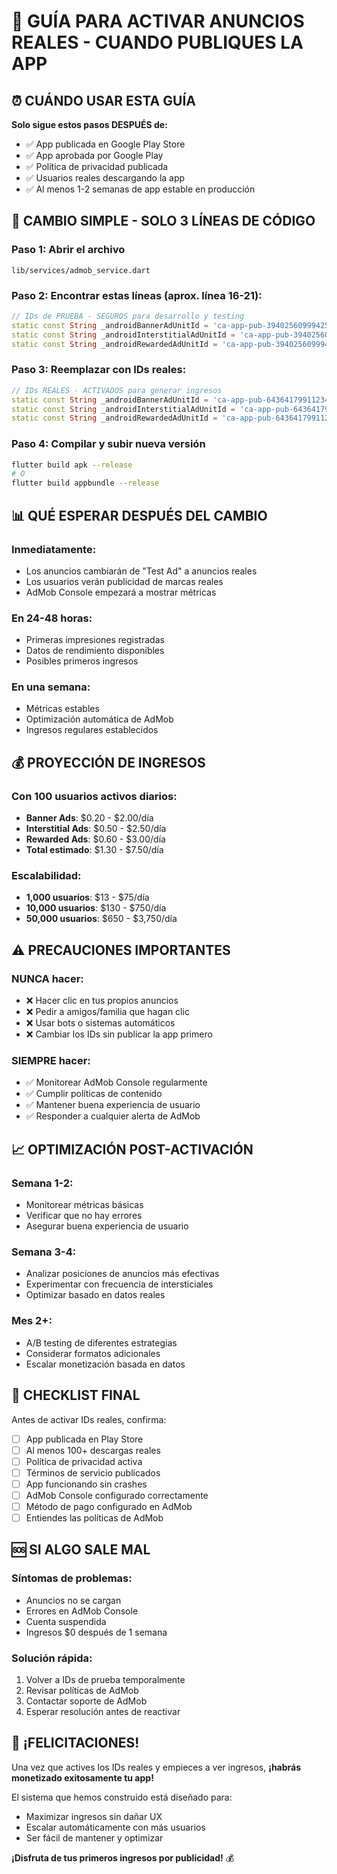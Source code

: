 # 🚀 GUÍA PARA ACTIVAR ANUNCIOS REALES - CUANDO PUBLIQUES LA APP

## ⏰ CUÁNDO USAR ESTA GUÍA

**Solo sigue estos pasos DESPUÉS de:**
- ✅ App publicada en Google Play Store
- ✅ App aprobada por Google Play
- ✅ Política de privacidad publicada
- ✅ Usuarios reales descargando la app
- ✅ Al menos 1-2 semanas de app estable en producción

## 🔧 CAMBIO SIMPLE - SOLO 3 LÍNEAS DE CÓDIGO

### Paso 1: Abrir el archivo
```
lib/services/admob_service.dart
```

### Paso 2: Encontrar estas líneas (aprox. línea 16-21):
```dart
// IDs de PRUEBA - SEGUROS para desarrollo y testing
static const String _androidBannerAdUnitId = 'ca-app-pub-3940256099942544/6300978111'; // Test ID
static const String _androidInterstitialAdUnitId = 'ca-app-pub-3940256099942544/1033173712'; // Test ID
static const String _androidRewardedAdUnitId = 'ca-app-pub-3940256099942544/5224354917'; // Test ID
```

### Paso 3: Reemplazar con IDs reales:
```dart
// IDs REALES - ACTIVADOS para generar ingresos
static const String _androidBannerAdUnitId = 'ca-app-pub-6436417991123423/1992572008'; // REAL ID
static const String _androidInterstitialAdUnitId = 'ca-app-pub-6436417991123423/1801000311'; // REAL ID
static const String _androidRewardedAdUnitId = 'ca-app-pub-6436417991123423/1900222602'; // REAL ID
```

### Paso 4: Compilar y subir nueva versión
```bash
flutter build apk --release
# O
flutter build appbundle --release
```

## 📊 QUÉ ESPERAR DESPUÉS DEL CAMBIO

### Inmediatamente:
- Los anuncios cambiarán de "Test Ad" a anuncios reales
- Los usuarios verán publicidad de marcas reales
- AdMob Console empezará a mostrar métricas

### En 24-48 horas:
- Primeras impresiones registradas
- Datos de rendimiento disponibles
- Posibles primeros ingresos

### En una semana:
- Métricas estables
- Optimización automática de AdMob
- Ingresos regulares establecidos

## 💰 PROYECCIÓN DE INGRESOS

### Con 100 usuarios activos diarios:
- **Banner Ads**: $0.20 - $2.00/día
- **Interstitial Ads**: $0.50 - $2.50/día  
- **Rewarded Ads**: $0.60 - $3.00/día
- **Total estimado**: $1.30 - $7.50/día

### Escalabilidad:
- **1,000 usuarios**: $13 - $75/día
- **10,000 usuarios**: $130 - $750/día
- **50,000 usuarios**: $650 - $3,750/día

## ⚠️ PRECAUCIONES IMPORTANTES

### NUNCA hacer:
- ❌ Hacer clic en tus propios anuncios
- ❌ Pedir a amigos/familia que hagan clic
- ❌ Usar bots o sistemas automáticos
- ❌ Cambiar los IDs sin publicar la app primero

### SIEMPRE hacer:
- ✅ Monitorear AdMob Console regularmente
- ✅ Cumplir políticas de contenido
- ✅ Mantener buena experiencia de usuario
- ✅ Responder a cualquier alerta de AdMob

## 📈 OPTIMIZACIÓN POST-ACTIVACIÓN

### Semana 1-2:
- Monitorear métricas básicas
- Verificar que no hay errores
- Asegurar buena experiencia de usuario

### Semana 3-4:
- Analizar posiciones de anuncios más efectivas
- Experimentar con frecuencia de intersticiales
- Optimizar basado en datos reales

### Mes 2+:
- A/B testing de diferentes estrategias
- Considerar formatos adicionales
- Escalar monetización basada en datos

## 🎯 CHECKLIST FINAL

Antes de activar IDs reales, confirma:

- [ ] App publicada en Play Store
- [ ] Al menos 100+ descargas reales
- [ ] Política de privacidad activa
- [ ] Términos de servicio publicados
- [ ] App funcionando sin crashes
- [ ] AdMob Console configurado correctamente
- [ ] Método de pago configurado en AdMob
- [ ] Entiendes las políticas de AdMob

## 🆘 SI ALGO SALE MAL

### Síntomas de problemas:
- Anuncios no se cargan
- Errores en AdMob Console
- Cuenta suspendida
- Ingresos $0 después de 1 semana

### Solución rápida:
1. Volver a IDs de prueba temporalmente
2. Revisar políticas de AdMob
3. Contactar soporte de AdMob
4. Esperar resolución antes de reactivar

## 🎉 ¡FELICITACIONES!

Una vez que actives los IDs reales y empieces a ver ingresos, **¡habrás monetizado exitosamente tu app!**

El sistema que hemos construido está diseñado para:
- Maximizar ingresos sin dañar UX
- Escalar automáticamente con más usuarios
- Ser fácil de mantener y optimizar

**¡Disfruta de tus primeros ingresos por publicidad!** 💰
